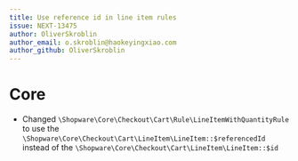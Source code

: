 ```yaml
---
title: Use reference id in line item rules
issue: NEXT-13475
author: OliverSkroblin
author_email: o.skroblin@haokeyingxiao.com 
author_github: OliverSkroblin
---
```

# Core
* Changed `\Shopware\Core\Checkout\Cart\Rule\LineItemWithQuantityRule` to use the `\Shopware\Core\Checkout\Cart\LineItem\LineItem::$referencedId` instead of the `\Shopware\Core\Checkout\Cart\LineItem\LineItem::$id`
